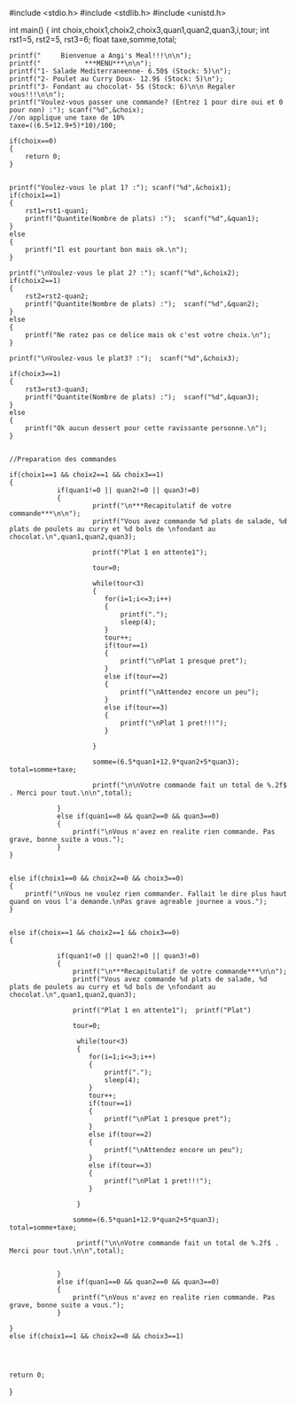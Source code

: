 #include <stdio.h>
#include <stdlib.h>
#include <unistd.h>


int main()
{
    int  choix,choix1,choix2,choix3,quan1,quan2,quan3,i,tour;
    int rst1=5, rst2=5, rst3=6;
    float taxe,somme,total;


    printf("     Bienvenue a Angi's Meal!!!\n\n");
    printf("           ***MENU***\n\n");
    printf("1- Salade Mediterraneenne- 6.50$ (Stock: 5)\n");
    printf("2- Poulet au Curry Doux- 12.9$ (Stock: 5)\n");
    printf("3- Fondant au chocolat- 5$ (Stock: 6)\n\n Regaler vous!!!\n\n");
    printf("Voulez-vous passer une commande? (Entrez 1 pour dire oui et 0 pour non) :"); scanf("%d",&choix);
    //on applique une taxe de 10%
    taxe=((6.5+12.9+5)*10)/100;

    if(choix==0)
    {
        return 0;
    }


    printf("Voulez-vous le plat 1? :"); scanf("%d",&choix1);
    if(choix1==1)
    {
        rst1=rst1-quan1;
        printf("Quantite(Nombre de plats) :");  scanf("%d",&quan1);
    }
    else
    {
        printf("Il est pourtant bon mais ok.\n");
    }

    printf("\nVoulez-vous le plat 2? :"); scanf("%d",&choix2);
    if(choix2==1)
    {
        rst2=rst2-quan2;
        printf("Quantite(Nombre de plats) :");  scanf("%d",&quan2);
    }
    else
    {
        printf("Ne ratez pas ce delice mais ok c'est votre choix.\n");
    }

    printf("\nVoulez-vous le plat3? :");  scanf("%d",&choix3);

    if(choix3==1)
    {
        rst3=rst3-quan3;
        printf("Quantite(Nombre de plats) :");  scanf("%d",&quan3);
    }
    else
    {
        printf("Ok aucun dessert pour cette ravissante personne.\n");
    }


    //Preparation des commandes

    if(choix1==1 && choix2==1 && choix3==1)
    {
                if(quan1!=0 || quan2!=0 || quan3!=0)
                {
                         printf("\n***Recapitulatif de votre commande***\n\n");
                         printf("Vous avez commande %d plats de salade, %d plats de poulets au curry et %d bols de \nfondant au chocolat.\n",quan1,quan2,quan3);

                         printf("Plat 1 en attente1");

                         tour=0;

                         while(tour<3)
                         {
                            for(i=1;i<=3;i++)
                            {
                                printf(".");
                                sleep(4);
                            }
                            tour++;
                            if(tour==1)
                            {
                                printf("\nPlat 1 presque pret");
                            }
                            else if(tour==2)
                            {
                                printf("\nAttendez encore un peu");
                            }
                            else if(tour==3)
                            {
                                printf("\nPlat 1 pret!!!");
                            }

                         }

                         somme=(6.5*quan1+12.9*quan2+5*quan3); total=somme+taxe;

                         printf("\n\nVotre commande fait un total de %.2f$ . Merci pour tout.\n\n",total);
        
                }
                else if(quan1==0 && quan2==0 && quan3==0)
                {
                    printf("\nVous n'avez en realite rien commande. Pas grave, bonne suite a vous.");
                }
    }
    
    
    else if(choix1==0 && choix2==0 && choix3==0)
    {
        printf("\nVous ne voulez rien commander. Fallait le dire plus haut quand on vous l'a demande.\nPas grave agreable journee a vous.");
    }
    
    
    else if(choix==1 && choix2==1 && choix3==0)
    {
    
                if(quan1!=0 || quan2!=0 || quan3!=0)
                {
                    printf("\n***Recapitulatif de votre commande***\n\n");
                    printf("Vous avez commande %d plats de salade, %d plats de poulets au curry et %d bols de \nfondant au chocolat.\n",quan1,quan2,quan3);

                    printf("Plat 1 en attente1");  printf("Plat")

                    tour=0;

                     while(tour<3)
                     {
                        for(i=1;i<=3;i++)
                        {
                            printf(".");
                            sleep(4);
                        }
                        tour++;
                        if(tour==1)
                        {
                            printf("\nPlat 1 presque pret");
                        }
                        else if(tour==2)
                        {
                            printf("\nAttendez encore un peu");
                        }
                        else if(tour==3)
                        {
                            printf("\nPlat 1 pret!!!");
                        }

                     }

                    somme=(6.5*quan1+12.9*quan2+5*quan3); total=somme+taxe;

                     printf("\n\nVotre commande fait un total de %.2f$ . Merci pour tout.\n\n",total);
                    
                    
                }
                else if(quan1==0 && quan2==0 && quan3==0)
                {
                    printf("\nVous n'avez en realite rien commande. Pas grave, bonne suite a vous.");
                }
        
    }
    else if(choix1==1 && choix2==0 && choix3==1)
    
    
    

    return 0;
}
